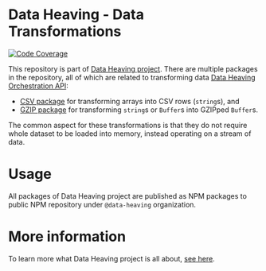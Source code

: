 # Data Heaving - Data Transformations
[![Code Coverage](https://codecov.io/gh/DataHeaving/transform/branch/develop/graph/badge.svg)](https://codecov.io/gh/DataHeaving/transform)

This repository is part of [Data Heaving project](https://github.com/DataHeaving).
There are multiple packages in the repository, all of which are related to transforming data [Data Heaving Orchestration API](https://github.com/DataHeaving/orchestration/pipelines):
- [CSV package](csv) for transforming arrays into CSV rows (`string`s), and
- [GZIP package](gzip) for transforming `string`s or `Buffer`s into GZIPped `Buffer`s.

The common aspect for these transformations is that they do not require whole dataset to be loaded into memory, instead operating on a stream of data.

# Usage
All packages of Data Heaving project are published as NPM packages to public NPM repository under `@data-heaving` organization.

# More information
To learn more what Data Heaving project is all about, [see here](https://github.com/DataHeaving/orchestration).